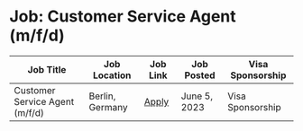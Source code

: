 # Job: Customer Service Agent (m/f/d)

| Job Title | Job Location | Job Link | Job Posted | Visa Sponsorship |
| --- | --- | --- | --- | --- |
| Customer Service Agent (m/f/d) | Berlin, Germany | [Apply](https://raisin.jobs.personio.de/job/1142852?display=en) | June 5, 2023 | Visa Sponsorship |
